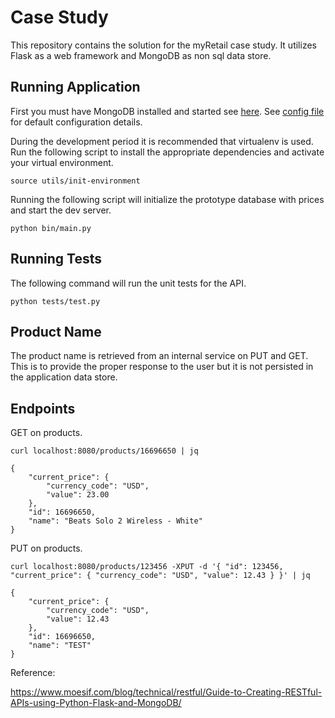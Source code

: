 Case Study
==========

This repository contains the solution for the myRetail case study.
It utilizes Flask as a web framework and MongoDB as non sql data store.


Running Application
-------------------

First you must have MongoDB installed and started see [here](https://docs.mongodb.com/manual/installation/). See [config file](./config.json) for default configuration details.

During the development period it is recommended that virtualenv is used. Run the following script to install the appropriate dependencies and activate your virtual environment.

    source utils/init-environment

Running the following script will initialize the prototype database with prices and start the dev server.

    python bin/main.py


Running Tests
-------------

The following command will run the unit tests for the API.

    python tests/test.py


Product Name
------------

The product name is retrieved from an internal service on PUT and GET.
This is to provide the proper response to the user but it is not persisted in the application data store.

Endpoints
---------

GET on products.

    curl localhost:8080/products/16696650 | jq

    {
        "current_price": {
            "currency_code": "USD",
            "value": 23.00
        },
        "id": 16696650,
        "name": "Beats Solo 2 Wireless - White"
    }


PUT on products.

    curl localhost:8080/products/123456 -XPUT -d '{ "id": 123456, "current_price": { "currency_code": "USD", "value": 12.43 } }' | jq

    {
        "current_price": {
            "currency_code": "USD",
            "value": 12.43
        },
        "id": 16696650,
        "name": "TEST"
    }

Reference:

https://www.moesif.com/blog/technical/restful/Guide-to-Creating-RESTful-APIs-using-Python-Flask-and-MongoDB/
